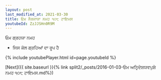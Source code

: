 ```yaml
---
layout: post
last_modified_at: 2021-03-30
title: ਓਮ ਨੈਕਜਾਯਾ ਨਮਹ ੧੦੮ ਟਾਇਮਸ
youtubeId: ZzJJSHn0R9M
---
```

 
 
 ਓਮ ਗ੍ਰਹਯਾ ਨਮਹ  
 
 -  ਜਿਸ ਕੋਲ ਗ੍ਰਹਿਆਂ ਦਾ ਰੂਪ ਹੈ 
 
  
 
  
 
 
 
 
 
 


{% include youtubePlayer.html id=page.youtubeId %}
 
[Next]({{ site.baseurl }}{% link  split2/_posts/2016-01-03-ਓਮ ਅਨਿਰ੍ਦੇਸ਼ਯਵਪੁਸ਼ੇ ਨਮਹ ੧੦੮ ਟਾਇਮਸ.md%})
 
